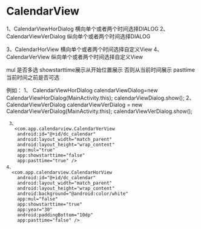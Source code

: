 # CalendarView


1、CalendarViewHorDialog 横向单个或者两个时间选择DIALOG
2、CalendarViewVerDialog 纵向单个或者两个时间选择DIALOG

3、CalendarHorView 横向单个或者两个时间选择自定义View
4、CalendarVerView 纵向单个或者两个时间选择自定义View

mul 是否多选 showstarttime展示从开始位置展示 否则从当前时间展示 pasttime 当前时间之前是否可选

例如：
 1、 CalendarViewHorDialog calendarViewDialog=new CalendarViewHorDialog(MainActivity.this);
     calendarViewDialog.show();
 2、 CalendarViewVerDialog calendarViewVerDialog = new CalendarViewVerDialog(MainActivity.this);
     calendarViewVerDialog.show();
	 
	 3、
	   <com.app.calendarview.CalendarVerView
        android:id="@+id/dc_calendar"
        android:layout_width="match_parent"
        android:layout_height="wrap_content"
        app:mul="true"
        app:showstarttime="false"
        app:pasttime="true" />
	4、
	  <com.app.calendarview.CalendarHorView
        android:id="@+id/dc_calendar"
        android:layout_width="match_parent"
        android:layout_height="wrap_content"
        android:background="@android:color/white"
        app:mul="false"
        app:showstarttime="true"
        app:year="30"
        android:paddingBottom="10dp"
        app:pasttime="false" />